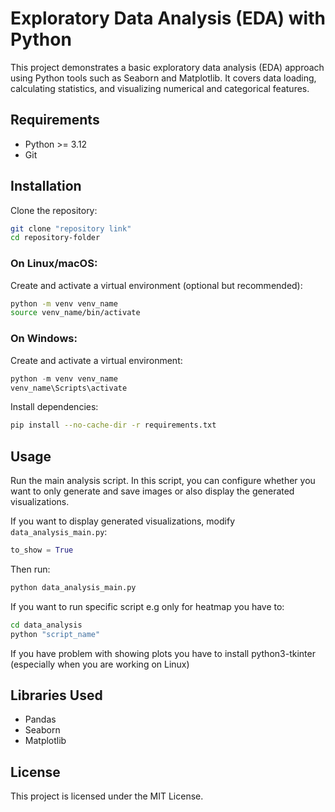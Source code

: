 # Exploratory Data Analysis (EDA) with Python

This project demonstrates a basic exploratory data analysis (EDA) approach using Python tools such as Seaborn and Matplotlib. It covers data loading, calculating statistics, and visualizing numerical and categorical features.

## Requirements
- Python >= 3.12
- Git

## Installation
Clone the repository:
```bash
git clone "repository link"
cd repository-folder
```

### On Linux/macOS:
Create and activate a virtual environment (optional but recommended):
```bash
python -m venv venv_name
source venv_name/bin/activate
```

### On Windows:
Create and activate a virtual environment:
```powershell
python -m venv venv_name
venv_name\Scripts\activate
```

Install dependencies:
```bash
pip install --no-cache-dir -r requirements.txt
```

## Usage
Run the main analysis script. In this script, you can configure whether you want to only generate and save images or also display the generated visualizations.

If you want to display generated visualizations, modify `data_analysis_main.py`:
```python
to_show = True
```
Then run:
```bash
python data_analysis_main.py
```

If you want to run specific script e.g only for heatmap 
you have to:
```bash
cd data_analysis
python "script_name"
```
If you have problem with showing  plots you have to install python3-tkinter (especially when you are working on Linux)
## Libraries Used
- Pandas
- Seaborn
- Matplotlib

## License
This project is licensed under the MIT License.

